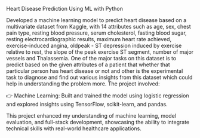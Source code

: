 Heart Disease Prediction Using ML with Python
 
Developed a machine learning model to predict heart disease based on a multivariate dataset from Kaggle, with 14 attributes such as age, sex, chest pain type, resting blood pressure, serum cholesterol, fasting blood sugar, resting electrocardiographic results, maximum heart rate achieved, exercise-induced angina, oldpeak - ST depression induced by exercise relative to rest, the slope of the peak exercise ST segment, number of major vessels and Thalassemia. One of the major tasks on this dataset is to predict based on the given attributes of a patient that whether that particular person has heart disease or not and other is the experimental task to diagnose and find out various insights from this dataset which could help in understanding the problem more. The project involved:

👉 Machine Learning: Built and trained the model using logistic regression and explored insights using TensorFlow, scikit-learn, and pandas.

This project enhanced my understanding of machine learning, model evaluation, and full-stack development, showcasing the ability to integrate technical skills with real-world healthcare applications.
